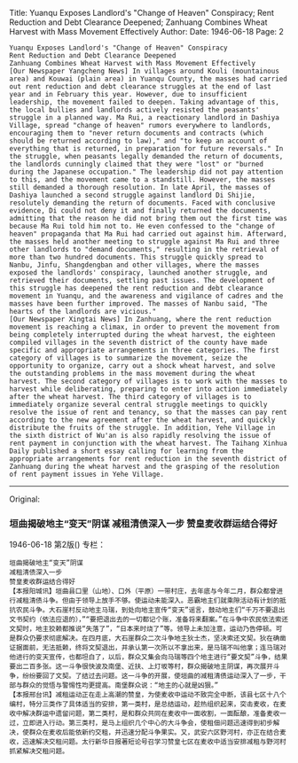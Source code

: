 Title: Yuanqu Exposes Landlord's "Change of Heaven" Conspiracy; Rent Reduction and Debt Clearance Deepened; Zanhuang Combines Wheat Harvest with Mass Movement Effectively
Author:
Date: 1946-06-18
Page: 2

    Yuanqu Exposes Landlord's "Change of Heaven" Conspiracy
    Rent Reduction and Debt Clearance Deepened
    Zanhuang Combines Wheat Harvest with Mass Movement Effectively
    [Our Newspaper Yangcheng News] In villages around Kouli (mountainous area) and Kouwai (plain area) in Yuanqu County, the masses had carried out rent reduction and debt clearance struggles at the end of last year and in February this year. However, due to insufficient leadership, the movement failed to deepen. Taking advantage of this, the local bullies and landlords actively resisted the peasants' struggle in a planned way. Ma Rui, a reactionary landlord in Dashiya Village, spread "change of heaven" rumors everywhere to landlords, encouraging them to "never return documents and contracts (which should be returned according to law)," and "to keep an account of everything that is returned, in preparation for future reversals." In the struggle, when peasants legally demanded the return of documents, the landlords cunningly claimed that they were "lost" or "burned during the Japanese occupation." The leadership did not pay attention to this, and the movement came to a standstill. However, the masses still demanded a thorough resolution. In late April, the masses of Dashiya launched a second struggle against landlord Di Shijie, resolutely demanding the return of documents. Faced with conclusive evidence, Di could not deny it and finally returned the documents, admitting that the reason he did not bring them out the first time was because Ma Rui told him not to. He even confessed to the "change of heaven" propaganda that Ma Rui had carried out against him. Afterward, the masses held another meeting to struggle against Ma Rui and three other landlords to "demand documents," resulting in the retrieval of more than two hundred documents. This struggle quickly spread to Nanbu, Jinfu, Shangdengban and other villages, where the masses exposed the landlords' conspiracy, launched another struggle, and retrieved their documents, settling past issues. The development of this struggle has deepened the rent reduction and debt clearance movement in Yuanqu, and the awareness and vigilance of cadres and the masses have been further improved. The masses of Nanbu said, "The hearts of the landlords are vicious."
    [Our Newspaper Xingtai News] In Zanhuang, where the rent reduction movement is reaching a climax, in order to prevent the movement from being completely interrupted during the wheat harvest, the eighteen compiled villages in the seventh district of the county have made specific and appropriate arrangements in three categories. The first category of villages is to summarize the movement, seize the opportunity to organize, carry out a shock wheat harvest, and solve the outstanding problems in the mass movement during the wheat harvest. The second category of villages is to work with the masses to harvest while deliberating, preparing to enter into action immediately after the wheat harvest. The third category of villages is to immediately organize several central struggle meetings to quickly resolve the issue of rent and tenancy, so that the masses can pay rent according to the new agreement after the wheat harvest, and quickly distribute the fruits of the struggle. In addition, Yehe Village in the sixth district of Wu'an is also rapidly resolving the issue of rent payment in conjunction with the wheat harvest. The Taihang Xinhua Daily published a short essay calling for learning from the appropriate arrangements for rent reduction in the seventh district of Zanhuang during the wheat harvest and the grasping of the resolution of rent payment issues in Yehe Village.



<hr /> 

Original: 


### 垣曲揭破地主“变天”阴谋  减租清债深入一步  赞皇麦收群运结合得好

1946-06-18
第2版()
专栏：

    垣曲揭破地主“变天”阴谋
    减租清债深入一步
    赞皇麦收群运结合得好
    【本报阳城讯】垣曲县口里（山地）、口外（平原）一带村庄，去年底与今年二月，群众都曾进行减租清债斗争。但由于领导上放手不够。使运动未能深入。恶霸地主们就乘隙活动有计划的抵抗农民斗争。大石崖村反动地主马瑞，到处向地主宣传“变天”谣言，鼓动地主们“千万不要退出文书契约（依法应退的），”“要把退出去的一切都记个账，准备将来翻案。”在斗争中农民依法索还文契时，地主狡赖都推说“失落了”，“日本来时烧了”等。领导上未加注意，运动乃告停顿。可是群众仍要求彻底解决。在四月底，大石崖群众二次斗争地主狄士杰，坚决索还文契。狄在确凿证据面前，无法抵赖，终将文契退出，并承认第一次所以不拿出来，是马瑞不叫他拿；连马瑞对他进行的变天宣传，也都坦白了，以后，群众又集会向马瑞等四个地主进行“要文契”斗争，结果要出二百多张。这一斗争很快波及南堡、近扶、上灯坂等村，群众揭破地主阴谋，再次展开斗争，纷纷要回了文契。了结过去问题。这一斗争的开展，使垣曲的减租清债运动深入了一步，干部与群众的觉悟与警惕性均更提高。南堡群众说：“地主的心就是凶狠。”
    【本报邢台讯】减租运动正在走上高潮的赞皇，为使麦收中运动不致完全中断，该县七区十八个编村，特分三类作了具体适当的安排，第一类村，是总结运动，趁热组织起来，突击麦收，在麦收中解决群运中遗留问题，第二类村，是和群众共同在麦收中一面收割，一面酝酿，准备麦收一过，立即进入行动。第三类村，是马上组织几个中心的大斗争会，使租佃问题迅速得到初步解决，使群众在麦收后能依新约交租，并迅速分配斗争果实。又，武安六区野河村，亦正在结合麦收，迅速解决交租问题。太行新华日报著短论号召学习赞皇七区在麦收中适当安排减租与野河村抓紧解决交租问题。
